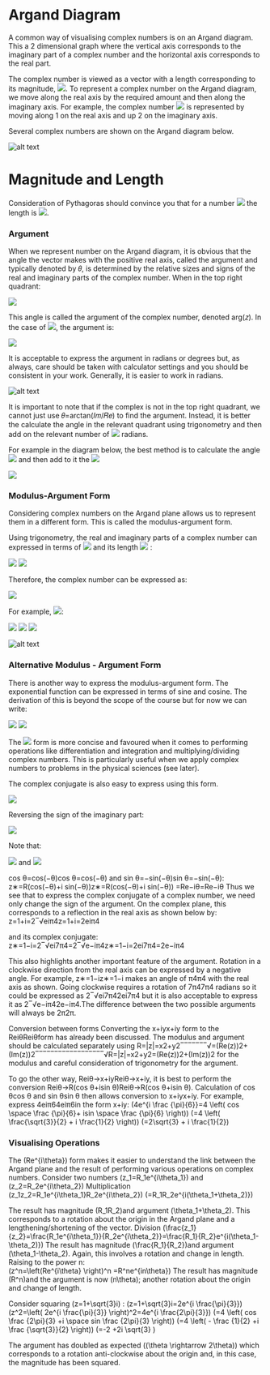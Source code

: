 # Argand Diagram

A common way of visualising complex numbers is on an Argand diagram. This a 2 dimensional graph where the vertical axis corresponds to the imaginary part of a complex number and the horizontal axis corresponds to the real part. 

The complex number is viewed as a vector with a length corresponding to its magnitude, <img src="https://render.githubusercontent.com/render/math?math=|z|">. To represent a complex number on the Argand diagram, we move along the real axis by the required amount and then along the imaginary axis. For example, the complex number <img src="https://render.githubusercontent.com/render/math?math=1 %2B\ 2i "> is represented by moving along 1 on the real axis and up 2 on the imaginary axis. 

Several complex numbers are shown on the Argand diagram below. 

![alt text](https://github.com/Oxbridge-Science-Academy/Figures/blob/master/Complex_Numbers/Argand1.png)

# Magnitude and Length
Consideration of Pythagoras should convince you that for a number <img src="https://render.githubusercontent.com/render/math?math=z= x %2B\ iy"> the length is <img src="https://render.githubusercontent.com/render/math?math=\sqrt{x^2 + y^2} = \sqrt{[Re(z)]^2 %2B\ [Im(z)]^2} ">.   

### Argument 

When we represent number on the Argand diagram, it is obvious that the angle the vector makes with the positive real axis, called the argument and typically denoted by 𝜃, is determined by the relative sizes and signs of the real and imaginary parts of the complex number. When in the top right quadrant:           
 
<img src="https://render.githubusercontent.com/render/math?math=\theta = \arctan(\frac{Im(z)}{Re(z)}) ">
 
This angle is called the argument of the complex number, denoted arg⁡(𝑧). In the case of <img src="https://render.githubusercontent.com/render/math?math=z=1 %2B\ 2i">, the argument is:

<img src="https://render.githubusercontent.com/render/math?math=arg(z) = \arctan(\frac{1}{2}) \approx 1.11 ">

It is acceptable to express the argument in radians or degrees but, as always, care should be taken with calculator settings and you should be consistent in your work. Generally, it is easier to work in radians.  


![alt text](https://github.com/Oxbridge-Science-Academy/Figures/blob/master/Complex_Numbers/Argand2.png)


It is important to note that if the complex is not in the top right quadrant, we cannot just use  𝜃=arctan⁡(𝐼𝑚/𝑅𝑒) to find the argument. Instead, it is better the calculate the angle in the relevant quadrant using trigonometry and then add on the relevant number of <img src="https://render.githubusercontent.com/render/math?math=\frac{\pi}{2}"> radians. 

For example in the diagram below, the best method is to calculate the angle <img src="https://render.githubusercontent.com/render/math?math=\alpha = \arctan(\frac{Re(z)}{Im(z)}) "> and then add to it the <img src="https://render.githubusercontent.com/render/math?math=\theta = \frac{3 \pi}{2} ">

<img src="https://render.githubusercontent.com/render/math?math=\theta = \frac{3 \pi}{2} + \alpha "> 

### Modulus-Argument Form

Considering complex numbers on the Argand plane allows us to represent them in a different form. This is called the modulus-argument form. 

Using trigonometry, the real and imaginary parts of a complex number can expressed in terms of <img src="https://render.githubusercontent.com/render/math?math=\theta">  and its length <img src="https://render.githubusercontent.com/render/math?math=R"> :

<img src="https://render.githubusercontent.com/render/math?math=Re(z) = R \cos \theta"> 

<img src="https://render.githubusercontent.com/render/math?math=Im(z) = R \sin \theta"> 

Therefore, the complex number can be expressed as:

<img src="https://render.githubusercontent.com/render/math?math=z = R (\cos \theta %2B\ i \sin \theta)"> 

For example, <img src="https://render.githubusercontent.com/render/math?math=z = 1 %2B\ i">: 

<img src="https://render.githubusercontent.com/render/math?math= \theta = \arctan(\frac{1}{1}) = \frac{\pi}{4} ">  

<img src="https://render.githubusercontent.com/render/math?math=R = \sqrt{2}  ">

<img src="https://render.githubusercontent.com/render/math?math=z = \sqrt{2} ( \cos \frac{\pi}{4} %2B\ i\sin \frac{\pi}{4} ) ">


![alt text](https://github.com/Oxbridge-Science-Academy/Figures/blob/master/Complex_Numbers/Argand3.png)


### Alternative Modulus - Argument Form

There is another way to express the modulus-argument form. The exponential function can be expressed in terms of sine and cosine. The derivation of this is beyond the scope of the course but for now we can write:

<img src="https://render.githubusercontent.com/render/math?math=\cos \theta %2B\ i\sin \theta = e^{i \theta}  ">

<img src="https://render.githubusercontent.com/render/math?math=\Rightarrow R(\cos \theta %2B\ i\sin \theta) = Re^{i \theta}">

The <img src="https://render.githubusercontent.com/render/math?math=Re^{i \theta}"> form is more concise and favoured when it comes to performing operations like differentiation and integration and multiplying/dividing complex numbers. This is particularly useful when we apply complex numbers to problems in the physical sciences (see later). 

The complex conjugate is also easy to express using this form. 

<img src="https://render.githubusercontent.com/render/math?math=z = x %2B\ iy \Rightarrow z^* = x -iy ">

Reversing the sign of the imaginary part:

<img src="https://render.githubusercontent.com/render/math?math=z^* = R(\cos \theta - i\sin \theta) ">

Note that:

<img src="https://render.githubusercontent.com/render/math?math=\cos (-\theta) = \cos \theta "> and <img src="https://render.githubusercontent.com/render/math?math=\sin (-\theta) = \sin \theta ">



cos θ=cos(−θ)cos θ=cos(−θ) and sin θ=−sin(−θ)sin θ=−sin(−θ):
z∗=R(cos(−θ)+i sin(−θ))z∗=R(cos(−θ)+i sin(−θ))
=Re−iθ=Re−iθ
Thus we see that to express the complex conjugate of a complex number, we need only change the sign of the argument. On the complex plane, this corresponds to a reflection in the real axis as shown below by:
 z=1+i=2‾√eiπ4z=1+i=2eiπ4

and its complex conjugate:
 z∗=1−i=2‾√ei7π4=2‾√e−iπ4z∗=1−i=2ei7π4=2e−iπ4


This also highlights another important feature of the argument. Rotation in a clockwise direction from the real axis can be expressed by a negative angle. For example, z∗=1−iz∗=1−i makes an angle of π4π4 with the real axis as shown. Going clockwise requires a rotation of 7π47π4 radians so it could be expressed as 2‾√ei7π42ei7π4 but it is also acceptable to express it as 2‾√e−iπ42e−iπ4.The difference between the two possible arguments will always be 2π2π.


Conversion between forms
Converting the x+iyx+iy form to the ReiθReiθform has already been discussed. The modulus and argument should be calculated separately using R=|z|=x2+y2‾‾‾‾‾‾‾√=(Re(z))2+(Im(z))2‾‾‾‾‾‾‾‾‾‾‾‾‾‾‾‾‾‾√R=|z|=x2+y2=(Re⁡(z))2+(Im⁡(z))2 for the modulus and careful consideration of trigonometry for the argument. 
 
To go the other way, Reiθ→x+iyReiθ→x+iy, it is best to perform the conversion Reiθ→R(cos θ+isin θ)Reiθ→R(cos θ+isin θ). Calculation of cos θcos θ and sin θsin θ then allows conversion to x+iyx+iy. 
For example, express 4eiπ64eiπ6in the form x+iy:
\(4e^{i \frac {\pi}{6}}=4 \left( cos \space \frac {\pi}{6}+ isin \space \frac {\pi}{6} \right)\)
\(=4 \left( \frac{\sqrt{3}}{2} + i \frac{1}{2} \right)\)
\(=2\sqrt{3} + i \frac{1}{2}\)
 
### Visualising Operations

The \(Re^{i\theta}\) form makes it easier to understand the link between the Argand plane and the result of performing various operations on complex numbers. Consider two numbers \(z_1=R_1e^{i\theta_1}\) and \(z_2=R_2e^{i\theta_2}\)
Multiplication 
\(z_1z_2=R_1e^{i\theta_1}R_2e^{i\theta_2}\)
\(=R_1R_2e^{i(\theta_1+\theta_2)}\)
 
The result has magnitude \(R_1R_2\)and argument \(\theta_1+\theta_2\). This corresponds to a rotation about the origin in the Argand plane and a lengthening/shortening of the vector. 
Division 
\(\frac{z_1}{z_2}=\frac{R_1e^{i\theta_1}}{R_2e^{i\theta_2}}=\frac{R_1}{R_2}e^{i(\theta_1-\theta_2)}\)
The result has magnitude \(\frac{R_1}{R_2}\)and argument \(\theta_1-\theta_2\). Again, this involves a rotation and change in length. 
Raising to the power n:  
\(z^n=\left(Re^{i\theta} \right)^n =R^ne^{in\theta}\)
The result has magnitude \(R^n\)and the argument is now \(n\theta\); another rotation about the origin and change of length.
 
Consider squaring \(z=1+\sqrt{3}i\) :
\(z=1+\sqrt{3}i=2e^{i \frac{\pi}{3}}\)
\(z^2=\left( 2e^{i \frac{\pi}{3}} \right)^2=4e^{i \frac{2\pi}{3}}\)
\(=4 \left( cos \frac {2\pi}{3} +i \space sin \frac {2\pi}{3} \right)\)
\(=4 \left( - \frac {1}{2} +i \frac {\sqrt{3}}{2} \right)\)
\(=-2 +2i \sqrt{3} \)
 
The argument has doubled as expected (\(\theta \rightarrow 2\theta\)) which corresponds to a rotation anti-clockwise about the origin and, in this case, the magnitude has been squared. 

